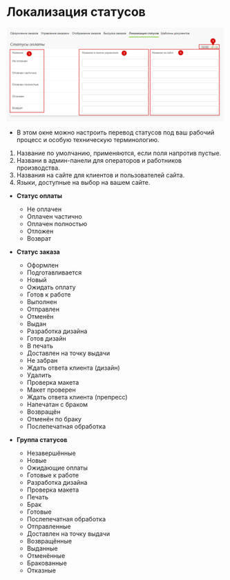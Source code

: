 # Локализация статусов

![](../_media/order/order43.png ':size=70%')
* В этом окне можно настроить перевод статусов под ваш рабочий процесс и особую техническую терминологию.
1. Название по умолчанию, применяются, если поля напротив пустые.
2. Названи в админ-панели для операторов и работников производства.
3. Названия на сайте для клиентов и пользователей сайта.
4. Языки, доступные на выбор на вашем сайте.

* **Статус оплаты**
    + Не оплачен
    + Оплачен частично
    + Оплачен полностью
    + Отложен
    + Возврат

* **Статус заказа**
    + Оформлен
    + Подготавливается
    + Новый
    + Ожидать оплату
    + Готов к работе
    + Выполнен
    + Отправлен
    + Отменён
    + Выдан
    + Разработка дизайна
    + Готов дизайн
    + В печать
    + Доставлен на точку выдачи
    + Не забран
    + Ждать ответа клиента (дизайн)
    + Удалить
    + Проверка макета
    + Макет проверен
    + Ждать ответа клиента (препресс)
    + Напечатан с браком
    + Возвращён
    + Отменён по браку
    + Послепечатная обработка

* **Группа статусов**
    + Незавершённые
    + Новые
    + Ожидающие оплаты
    + Готовые к работе
    + Разработка дизайна
    + Проверка макета
    + Печать
    + Брак
    + Готовые
    + Послепечатная обработка
    + Отправленные
    + Доставлен на точку выдачи
    + Возвращённые
    + Выданные
    + Отменённые
    + Бракованные
    + Отказные
